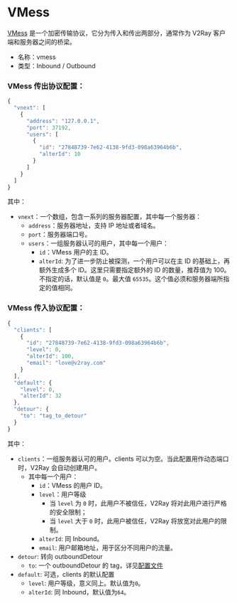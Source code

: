 # VMess
[VMess](../../chapter_04/03_vmess.md) 是一个加密传输协议，它分为传入和传出两部分，通常作为 V2Ray 客户端和服务器之间的桥梁。

* 名称：vmess
* 类型：Inbound / Outbound

### VMess 传出协议配置：

```javascript
{
  "vnext": [
    {
      "address": "127.0.0.1",
      "port": 37192,
      "users": [
        {
          "id": "27848739-7e62-4138-9fd3-098a63964b6b",
          "alterId": 10
        }
      ]
    }
  ]
}
```

其中：
* `vnext`：一个数组，包含一系列的服务器配置，其中每一个服务器：
  * `address`：服务器地址，支持 IP 地址或者域名。
  * `port`：服务器端口号。
  * `users`：一组服务器认可的用户，其中每一个用户：
    * `id`：VMess 用户的主 ID。
    * `alterId`: 为了进一步防止被探测，一个用户可以在主 ID 的基础上，再额外生成多个 ID。这里只需要指定额外的 ID 的数量，推荐值为 100。不指定的话，默认值是 `0`。最大值 `65535`。这个值必须和服务器端所指定的值相同。


### VMess 传入协议配置：

```javascript
{
  "clients": [
    {
      "id": "27848739-7e62-4138-9fd3-098a63964b6b",
      "level": 0,
      "alterId": 100,
      "email": "love@v2ray.com"
    }
  ],
  "default": {
    "level": 0,
    "alterId": 32
  },
  "detour": {
    "to": "tag_to_detour"
  }
}
```

其中：
* `clients`：一组服务器认可的用户。clients 可以为空。当此配置用作动态端口时，V2Ray 会自动创建用户。
  * 其中每一个用户：
    * `id`：VMess 的用户 ID。
    * `level`：用户等级
      * 当 `level` 为 `0` 时，此用户不被信任，V2Ray 将对此用户进行严格的安全限制；
      * 当 `level` 大于 `0` 时，此用户被信任，V2Ray 将放宽对此用户的限制。
    * `alterId`: 同 Inbound。
    * `email`: 用户邮箱地址，用于区分不同用户的流量。
* `detour`: 转向 outboundDetour
  * `to`: 一个 outboundDetour 的 tag，详见[配置文件](../02_protocols.md)
* `default`: 可选，clients 的默认配置
  * `level`: 用户等级，意义同上。默认值为`0`。
  * `alterId`: 同 Inbound，默认值为`64`。
